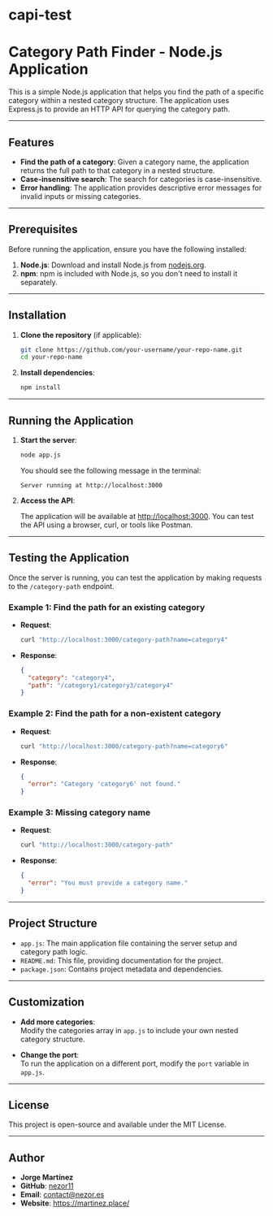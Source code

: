 # capi-test

# Category Path Finder - Node.js Application

This is a simple Node.js application that helps you find the path of a specific category within a nested category structure. The application uses Express.js to provide an HTTP API for querying the category path.

---

## Features

- **Find the path of a category**: Given a category name, the application returns the full path to that category in a nested structure.
- **Case-insensitive search**: The search for categories is case-insensitive.
- **Error handling**: The application provides descriptive error messages for invalid inputs or missing categories.

---

## Prerequisites

Before running the application, ensure you have the following installed:

1. **Node.js**: Download and install Node.js from [nodejs.org](https://nodejs.org/).
2. **npm**: npm is included with Node.js, so you don't need to install it separately.

---

## Installation

1. **Clone the repository** (if applicable):

   ```bash
   git clone https://github.com/your-username/your-repo-name.git
   cd your-repo-name
   ```

2. **Install dependencies**:

   ```bash
   npm install
   ```

---

## Running the Application

1. **Start the server**:

   ```bash
   node app.js
   ```

   You should see the following message in the terminal:

   ```
   Server running at http://localhost:3000
   ```

2. **Access the API**:

   The application will be available at [http://localhost:3000](http://localhost:3000). You can test the API using a browser, curl, or tools like Postman.

---

## Testing the Application

Once the server is running, you can test the application by making requests to the `/category-path` endpoint.

### Example 1: Find the path for an existing category

- **Request**:

   ```bash
   curl "http://localhost:3000/category-path?name=category4"
   ```

- **Response**:

   ```json
   {
     "category": "category4",
     "path": "/category1/category3/category4"
   }
   ```

### Example 2: Find the path for a non-existent category

- **Request**:

   ```bash
   curl "http://localhost:3000/category-path?name=category6"
   ```

- **Response**:

   ```json
   {
     "error": "Category 'category6' not found."
   }
   ```

### Example 3: Missing category name

- **Request**:

   ```bash
   curl "http://localhost:3000/category-path"
   ```

- **Response**:

   ```json
   {
     "error": "You must provide a category name."
   }
   ```

---

## Project Structure

- `app.js`: The main application file containing the server setup and category path logic.
- `README.md`: This file, providing documentation for the project.
- `package.json`: Contains project metadata and dependencies.

---

## Customization

- **Add more categories**:  
  Modify the categories array in `app.js` to include your own nested category structure.

- **Change the port**:  
  To run the application on a different port, modify the `port` variable in `app.js`.

---

## License

This project is open-source and available under the MIT License.

---

## Author

- **Jorge Martínez**
- **GitHub**: [nezor11](https://github.com/nezor11)
- **Email**: contact@nezor.es
- **Website**: https://martinez.place/

